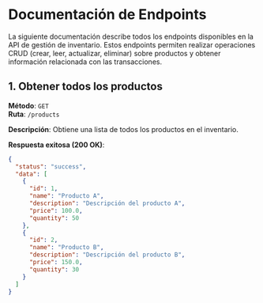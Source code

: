 # Documentación de Endpoints

La siguiente documentación describe todos los endpoints disponibles en la API de gestión de inventario. Estos endpoints permiten realizar operaciones CRUD (crear, leer, actualizar, eliminar) sobre productos y obtener información relacionada con las transacciones.

## 1. **Obtener todos los productos**
   **Método**: `GET`  
   **Ruta**: `/products`

   **Descripción**: Obtiene una lista de todos los productos en el inventario.

   **Respuesta exitosa (200 OK)**:
   ```json
   {
     "status": "success",
     "data": [
       {
         "id": 1,
         "name": "Producto A",
         "description": "Descripción del producto A",
         "price": 100.0,
         "quantity": 50
       },
       {
         "id": 2,
         "name": "Producto B",
         "description": "Descripción del producto B",
         "price": 150.0,
         "quantity": 30
       }
     ]
   }
